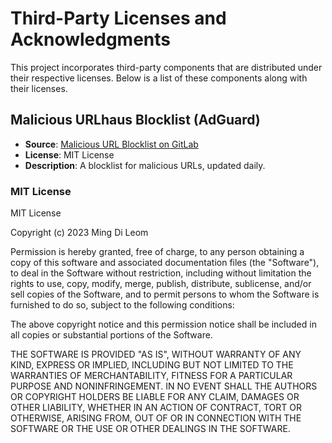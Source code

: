 # Third-Party Licenses and Acknowledgments

This project incorporates third-party components that are distributed under their respective licenses. Below is a list of these components along with their licenses.

## Malicious URLhaus Blocklist (AdGuard)

- **Source**: [Malicious URL Blocklist on GitLab](https://gitlab.com/malware-filter/urlhaus-filter)
- **License**: MIT License
- **Description**: A blocklist for malicious URLs, updated daily.

### MIT License

MIT License

Copyright (c) 2023 Ming Di Leom

Permission is hereby granted, free of charge, to any person obtaining a copy
of this software and associated documentation files (the "Software"), to deal
in the Software without restriction, including without limitation the rights
to use, copy, modify, merge, publish, distribute, sublicense, and/or sell
copies of the Software, and to permit persons to whom the Software is
furnished to do so, subject to the following conditions:

The above copyright notice and this permission notice shall be included in all
copies or substantial portions of the Software.

THE SOFTWARE IS PROVIDED "AS IS", WITHOUT WARRANTY OF ANY KIND, EXPRESS OR
IMPLIED, INCLUDING BUT NOT LIMITED TO THE WARRANTIES OF MERCHANTABILITY,
FITNESS FOR A PARTICULAR PURPOSE AND NONINFRINGEMENT. IN NO EVENT SHALL THE
AUTHORS OR COPYRIGHT HOLDERS BE LIABLE FOR ANY CLAIM, DAMAGES OR OTHER
LIABILITY, WHETHER IN AN ACTION OF CONTRACT, TORT OR OTHERWISE, ARISING FROM,
OUT OF OR IN CONNECTION WITH THE SOFTWARE OR THE USE OR OTHER DEALINGS IN THE
SOFTWARE.

